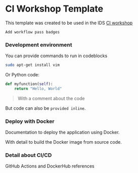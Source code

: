 # CI Workshop Template

This template was created to be used in the IDS [CI workshop](https://maastrichtu-ids.github.io/python-downloader/)

`Add workflow pass badges`

### Development environment

You can provide commands to run in codeblocks

```bash
sudo apt-get install vim
```

Or Python code:

```python
def myfunction(self):
	return "Hello, World"
```

> With a comment about the code

But code can also be `provided inline`.

### Deploy with Docker

Documentation to deploy the application using Docker.

With detail to build the Docker image from source code.

### Detail about CI/CD

GitHub Actions and DockerHub references
